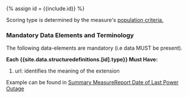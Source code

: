 {% assign id = {{include.id}} %}
<!--Begin Generated Intro Tag (DO NOT REMOVE)-->
Scoring type is determined by the measure's <a href="https://hl7.org/fhir/us/cqfmeasures/measure-conformance.html#population-criteria">population criteria.</a>

### Mandatory Data Elements and Terminology
The following data-elements are mandatory (i.e data MUST be present).

**Each {{site.data.structuredefinitions.[id].type}} Must Have:**
1. url: identifies the meaning of the extension

<!--End Generated Intro (DO NOT REMOVE)-->

<!-- alternateScoreType
StructureDefinition-extension-alternateScoreType-intro.md -->
Example can be found in [Summary MeasureReport Date of Last Power Outage]


[Datax Measurereport01]: MeasureReport-datax-measurereport01.html
[Indv Measurereport01]: MeasureReport-indv-measurereport01.html
[Summ Measurereport01]: MeasureReport-summ-measurereport01.json.html
[Summary MeasureReport Date of Last Power Outage]: MeasureReport-date-of-last-power-outage.html
[Consumer Server CapabilityStatement]: CapabilityStatement-consumer-server.html
